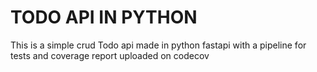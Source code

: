 # TODO API IN PYTHON
This is a simple crud Todo api made in python fastapi with a pipeline for tests and coverage report uploaded on codecov 
